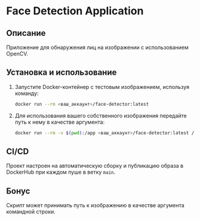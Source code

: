 # Face Detection Application

## Описание

Приложение для обнаружения лиц на изображении с использованием OpenCV.

## Установка и использование

1. Запустите Docker-контейнер с тестовым изображением, используя команду:

    ```bash
    docker run --rm <ваш_аккаунт>/face-detector:latest
    ```

2. Для использования вашего собственного изображения передайте путь к нему в качестве аргумента:
    ```bash
    docker run --rm -v $(pwd):/app <ваш_аккаунт>/face-detector:latest /app/ваше_изображение.jpg
    ```

## CI/CD

Проект настроен на автоматическую сборку и публикацию образа в DockerHub при каждом пуше в ветку `main`.

## Бонус

Скрипт может принимать путь к изображению в качестве аргумента командной строки.